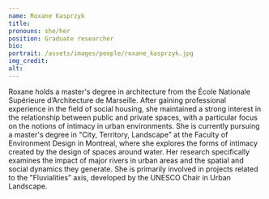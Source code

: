 ```yaml
---
name: Roxane Kasprzyk
title:
pronouns: she/her
position: Graduate researcher
bio:
portrait: /assets/images/people/roxane_kasprzyk.jpg
img_credit:
alt:
---
```

Roxane holds a master's degree in architecture from the École Nationale Supérieure d’Architecture de Marseille. After gaining professional experience in the field of social housing, she maintained a strong interest in the relationship between public and private spaces, with a particular focus on the notions of intimacy in urban environments. She is currently pursuing a master's degree in "City, Territory, Landscape" at the Faculty of Environment Design in Montreal, where she explores the forms of intimacy created by the design of spaces around water. Her research specifically examines the impact of major rivers in urban areas and the spatial and social dynamics they generate. She is primarily involved in projects related to the "Fluvialities” axis, developed by the UNESCO Chair in Urban Landscape.

